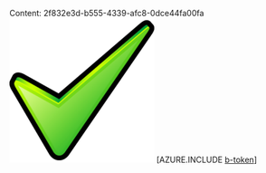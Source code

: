 Content: 2f832e3d-b555-4339-afc8-0dce44fa00fa![image](242f4baa-d867-4f9d-a0c0-ec8e26fc1d7b.png)
[AZURE.INCLUDE [b-token](468e6a49-39db-4cf0-93ce-dd87dc41cdf6.md)]
